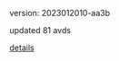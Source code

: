 version: 2023012010-aa3b

updated 81 avds

[details](https://github.com/0x74f917491bfa7ebfa379/ali_avd_db/blob/master/change_log/2023/01/20/10/aa3b.txt)
